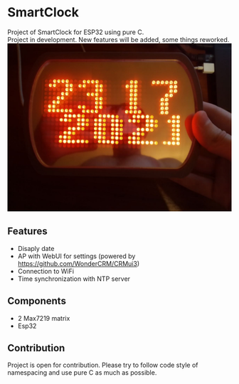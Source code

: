 # SmartClock
Project of SmartClock for ESP32 using pure C.  
Project in development. New features will be added, some things reworked.  
![clock](photo.jpeg)
## Features
* Disaply date
* AP with WebUI for settings (powered by https://github.com/WonderCRM/CRMui3)
* Connection to WiFi
* Time synchronization with NTP server
## Components
* 2 Max7219 matrix
* Esp32
## Contribution
Project is open for contribution. Please try to follow code style of namespacing and use pure C as much as possible.
